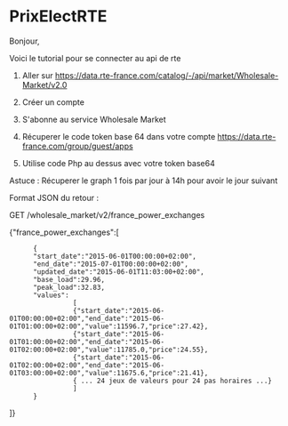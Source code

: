 # PrixElectRTE

Bonjour,

Voici le tutorial pour se connecter au api de rte

1. Aller sur https://data.rte-france.com/catalog/-/api/market/Wholesale-Market/v2.0

2. Créer un compte 

3. S'abonne au service Wholesale Market

4. Récuperer le code token base 64 dans votre compte 
https://data.rte-france.com/group/guest/apps

5. Utilise code Php au dessus avec votre token base64

Astuce : Récuperer le graph 1 fois par jour à 14h pour avoir le jour suivant



Format JSON du retour :

GET /wholesale_market/v2/france_power_exchanges

{"france_power_exchanges":[

          {
          "start_date":"2015-06-01T00:00:00+02:00",
          "end_date":"2015-07-01T00:00:00+02:00",
          "updated_date":"2015-06-01T11:03:00+02:00",
          "base_load":29.96,
          "peak_load":32.83,
          "values":
                    [
                    {"start_date":"2015-06-01T00:00:00+02:00","end_date":"2015-06-01T01:00:00+02:00","value":11596.7,"price":27.42},
                    {"start_date":"2015-06-01T01:00:00+02:00","end_date":"2015-06-01T02:00:00+02:00","value":11785.0,"price":24.55},
                    {"start_date":"2015-06-01T02:00:00+02:00","end_date":"2015-06-01T03:00:00+02:00","value":11675.6,"price":21.41},
                    { ... 24 jeux de valeurs pour 24 pas horaires ...}
                    ]
          }
]}
